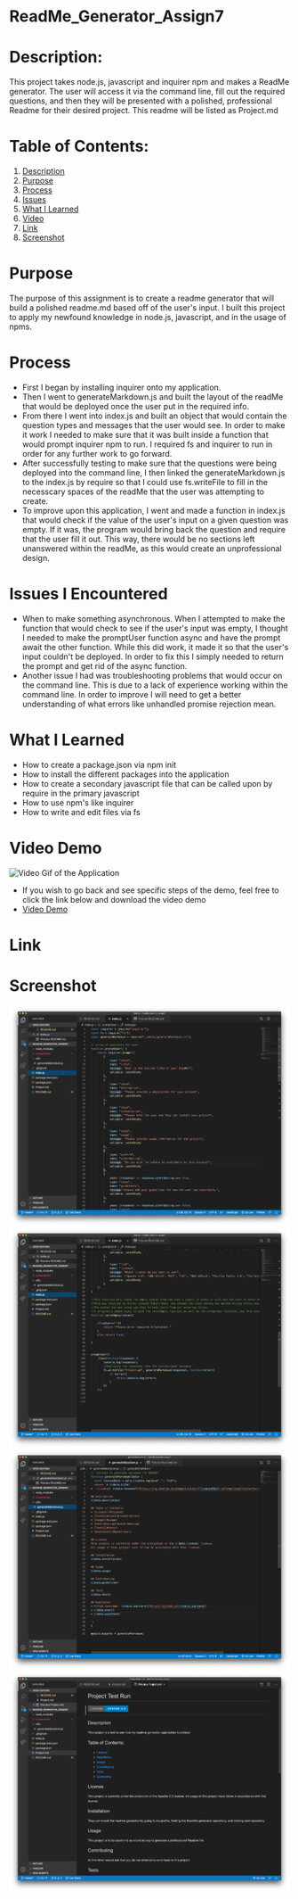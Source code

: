 # ReadMe_Generator_Assign7

# Description:
This project takes node.js, javascript and inquirer npm and makes a ReadMe generator. The user will access it via the command line, fill out the required questions, and then they will be presented with a polished, professional Readme for their desired project. This readme will be listed as Project.md

# Table of Contents:
1. [Description](#Description)
2. [Purpose](#Purpose)
3. [Process](#Process)
4. [Issues](#Issues)
5. [What I Learned](#What)
6. [Video](#Video)
7. [Link](#Link)
8. [Screenshot](#Screenshot)

# Purpose
The purpose of this assignment is to create a readme generator that will build a polished readme.md based off of the user's input. I built this project to apply my newfound knowledge in node.js, javascript, and in the usage of npms. 

# Process
* First I began by installing inquirer onto my application. 
* Then I went to generateMarkdown.js and built the layout of the readMe that would be deployed once the user put in the required info. 
* From there I went into index.js and built an object that would contain the question types and messages that the user would see. In order to make it work I needed to make sure that it was built inside a function that would prompt inquirer npm to run. I required fs and inquirer to run in order for any further work to go forward. 
* After successfully testing to make sure that the questions were being deployed into the command line, I then linked the generateMarkdown.js to the index.js by require so that I could use fs.writeFile to fill in the necesscary spaces of the readMe that the user was attempting to create.
* To improve upon this application, I went and made a function in index.js that would check if the value of the user's input on a given question was empty. If it was, the program would bring back the question and require that the user fill it out. This way, there would be no sections left unanswered within the readMe, as this would create an unprofessional design. 

# Issues I Encountered
* When to make something asynchronous. When I attempted to make the function that would check to see if the user's input was empty, I thought I needed to make the promptUser function async and have the prompt await the other function. While this did work, it made it so that the user's input couldn't be deployed. In order to fix this I simply needed to return the prompt and get rid of the async function.
* Another issue I had was troubleshooting problems that would occur on the command line. This is due to a lack of experience working within the command line. In order to improve I will need to get a better understanding of what errors like unhandled promise rejection mean.

# What I Learned
* How to create a package.json via npm init
* How to install the different packages into the application
* How to create a secondary javascript file that can be called upon by require in the primary javascript
* How to use npm's like inquirer
* How to write and edit files via fs 

# Video Demo 
![Video Gif of the Application](./screenshots/readmeDemo.gif)
* If you wish to go back and see specific steps of the demo, feel free to click the link below and download the video demo
* [Video Demo](https://drive.google.com/file/d/1PACj9ry5yPoZBYQ0SLAjmoVkK7SQglGO/view?usp=sharing)
# Link

# Screenshot
![Screenshot of the top half of index.js](./screenshots/index1:2.png)
![Screenshot of the bottom half of index.js](./screenshots/index2:2.png)
![Screenshot of the javascript that creates the readMe](./screenshots/genMarkDown.png)
![Screenshot of the generated readme](./screenshots/readMecomplete.png)
